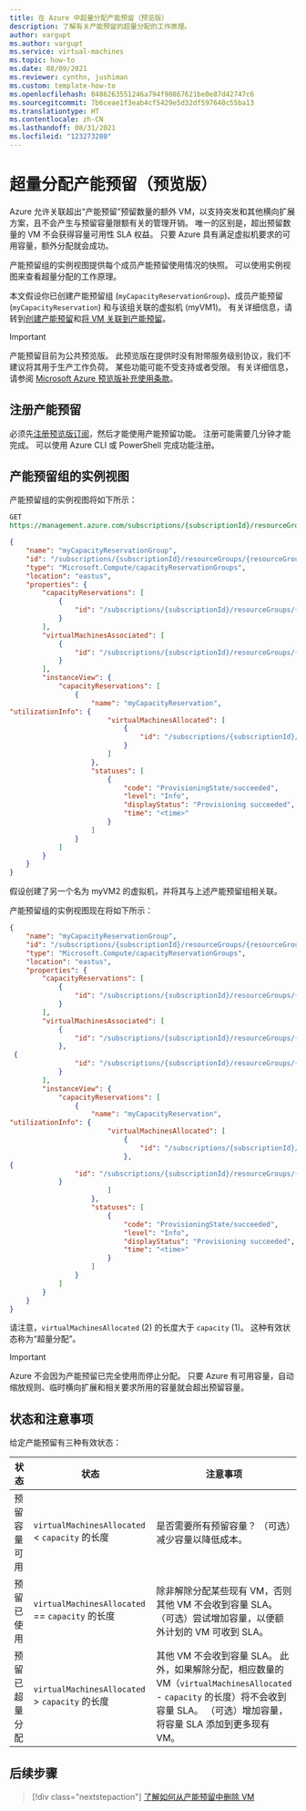 ```yaml
---
title: 在 Azure 中超量分配产能预留（预览版）
description: 了解有关产能预留的超量分配的工作原理。
author: vargupt
ms.author: vargupt
ms.service: virtual-machines
ms.topic: how-to
ms.date: 08/09/2021
ms.reviewer: cynthn, jushiman
ms.custom: template-how-to
ms.openlocfilehash: 0486263551246a794f90867621be0e87d42747c6
ms.sourcegitcommit: 7b6ceae1f3eab4cf5429e5d32df597640c55ba13
ms.translationtype: HT
ms.contentlocale: zh-CN
ms.lasthandoff: 08/31/2021
ms.locfileid: "123273280"
---
```

# <a name="overallocating-capacity-reservation-preview"></a>超量分配产能预留（预览版）

Azure 允许关联超出“产能预留”预留数量的额外 VM，以支持突发和其他横向扩展方案，且不会产生与预留容量限额有关的管理开销。 唯一的区别是，超出预留数量的 VM 不会获得容量可用性 SLA 权益。 只要 Azure 具有满足虚拟机要求的可用容量，额外分配就会成功。 

产能预留组的实例视图提供每个成员产能预留使用情况的快照。 可以使用实例视图来查看超量分配的工作原理。 

本文假设你已创建产能预留组 (`myCapacityReservationGroup`)、成员产能预留 (`myCapacityReservation`) 和与该组关联的虚拟机 (myVM1)。 有关详细信息，请转到[创建产能预留](capacity-reservation-create.md)和[将 VM 关联到产能预留](capacity-reservation-associate-vm.md)。

> [!IMPORTANT]
> 产能预留目前为公共预览版。
> 此预览版在提供时没有附带服务级别协议，我们不建议将其用于生产工作负荷。 某些功能可能不受支持或者受限。 有关详细信息，请参阅 [Microsoft Azure 预览版补充使用条款](https://azure.microsoft.com/support/legal/preview-supplemental-terms/)。 

## <a name="register-for-capacity-reservation"></a>注册产能预留 

必须先[注册预览版订阅](capacity-reservation-overview.md#register-for-capacity-reservation)，然后才能使用产能预留功能。 注册可能需要几分钟才能完成。 可以使用 Azure CLI 或 PowerShell 完成功能注册。

## <a name="instance-view-for-capacity-reservation-group"></a>产能预留组的实例视图 

产能预留组的实例视图将如下所示： 

```rest
GET 
https://management.azure.com/subscriptions/{subscriptionId}/resourceGroups/{resourceGroupName}/providers/Microsoft.Compute/CapacityReservationGroups/myCapacityReservationGroup?$expand=instanceview&api-version=2021-04-01
```

```json
{ 
    "name": "myCapacityReservationGroup", 
    "id": "/subscriptions/{subscriptionId}/resourceGroups/{resourceGroupName}/providers/Microsoft.Compute/capacityReservationGroups/myCapacityReservationGroup", 
    "type": "Microsoft.Compute/capacityReservationGroups", 
    "location": "eastus", 
    "properties": { 
        "capacityReservations": [ 
            { 
                "id": "/subscriptions/{subscriptionId}/resourceGroups/{resourceGroupName}/providers/Microsoft.Compute/capacityReservationGroups/MYCAPACITYRESERVATIONGROUP/capacityReservations/MYCAPACITYRESERVATION" 
            } 
        ], 
        "virtualMachinesAssociated": [ 
            { 
                "id": "/subscriptions/{subscriptionId}/resourceGroups/{resourceGroupName}/providers/Microsoft.Compute/virtualMachines/myVM1" 
            } 
        ], 
        "instanceView": { 
            "capacityReservations": [ 
                { 
                    "name": "myCapacityReservation", 
"utilizationInfo": { 
                        "virtualMachinesAllocated": [ 
                            { 
                                "id": "/subscriptions/{subscriptionId}/resourceGroups/{resourceGroupName}/providers/Microsoft.Compute/virtualMachines/myVM1" 
                            } 
                        ] 
                    }, 
                    "statuses": [ 
                        { 
                            "code": "ProvisioningState/succeeded", 
                            "level": "Info", 
                            "displayStatus": "Provisioning succeeded", 
                            "time": "<time>" 
                        } 
                    ] 
                } 
            ] 
        } 
    } 
} 
```

假设创建了另一个名为 myVM2 的虚拟机，并将其与上述产能预留组相关联。 

产能预留组的实例视图现在将如下所示： 

```json
{ 
    "name": "myCapacityReservationGroup", 
    "id": "/subscriptions/{subscriptionId}/resourceGroups/{resourceGroupName}/providers/Microsoft.Compute/capacityReservationGroups/myCapacityReservationGroup", 
    "type": "Microsoft.Compute/capacityReservationGroups", 
    "location": "eastus", 
    "properties": { 
        "capacityReservations": [ 
            { 
                "id": "/subscriptions/{subscriptionId}/resourceGroups/{resourceGroupName}/providers/Microsoft.Compute/capacityReservationGroups/MYCAPACITYRESERVATIONGROUP/capacityReservations/MYCAPACITYRESERVATION" 
            } 
        ], 
        "virtualMachinesAssociated": [ 
            { 
                "id": "/subscriptions/{subscriptionId}/resourceGroups/{resourceGroupName}/providers/Microsoft.Compute/virtualMachines/myVM1" 
            }, 
 { 
                "id": "/subscriptions/{subscriptionId}/resourceGroups/{resourceGroupName}/providers/Microsoft.Compute/virtualMachines/myVM2" 
            } 
        ], 
        "instanceView": { 
            "capacityReservations": [ 
                { 
                    "name": "myCapacityReservation", 
"utilizationInfo": { 
                        "virtualMachinesAllocated": [ 
                            { 
                                "id": "/subscriptions/{subscriptionId}/resourceGroups/{resourceGroupName}/providers/Microsoft.Compute/virtualMachines/myVM1" 
                            }, 
{ 
                "id": "/subscriptions/{subscriptionId}/resourceGroups/{resourceGroupName}/providers/Microsoft.Compute/virtualMachines/myVM2" 
            } 
                        ] 
                    }, 
                    "statuses": [ 
                        { 
                            "code": "ProvisioningState/succeeded", 
                            "level": "Info", 
                            "displayStatus": "Provisioning succeeded", 
                            "time": "<time>" 
                        } 
                    ] 
                } 
            ] 
        } 
    } 
} 
``` 

请注意，`virtualMachinesAllocated` (2) 的长度大于 `capacity` (1)。 这种有效状态称为“超量分配”。 

> [!IMPORTANT]
> Azure 不会因为产能预留已完全使用而停止分配。 只要 Azure 有可用容量，自动缩放规则、临时横向扩展和相关要求所用的容量就会超出预留容量。  


## <a name="states-and-considerations"></a>状态和注意事项  

给定产能预留有三种有效状态： 

| 状态  | 状态  | 注意事项  |
|---|---|---|
| 预留容量可用  | `virtualMachinesAllocated` < `capacity` 的长度  | 是否需要所有预留容量？ （可选）减少容量以降低成本。  |
| 预留已使用  | `virtualMachinesAllocated` == `capacity` 的长度  | 除非解除分配某些现有 VM，否则其他 VM 不会收到容量 SLA。 （可选）尝试增加容量，以便额外计划的 VM 可收到 SLA。  |
| 预留已超量分配  | `virtualMachinesAllocated` > `capacity` 的长度  | 其他 VM 不会收到容量 SLA。 此外，如果解除分配，相应数量的 VM（`virtualMachinesAllocated` - `capacity` 的长度）将不会收到容量 SLA。 （可选）增加容量，将容量 SLA 添加到更多现有 VM。  |


## <a name="next-steps"></a>后续步骤

> [!div class="nextstepaction"]
> [了解如何从产能预留中删除 VM](capacity-reservation-remove-vm.md)